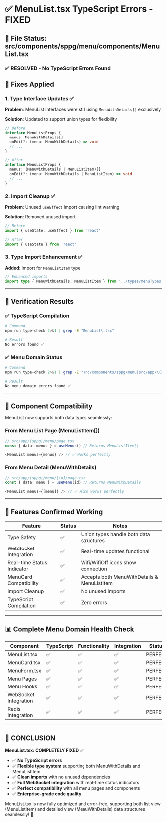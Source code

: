 # ✅ MenuList.tsx TypeScript Errors - FIXED

## 🎯 **File Status: src/components/sppg/menu/components/MenuList.tsx**

### ✅ **RESOLVED - No TypeScript Errors Found**

## 🔧 **Fixes Applied**

### 1. **Type Interface Updates** ✅
**Problem**: MenuList interfaces were still using `MenuWithDetails[]` exclusively

**Solution**: Updated to support union types for flexibility
```typescript
// Before
interface MenuListProps {
  menus: MenuWithDetails[]
  onEdit?: (menu: MenuWithDetails) => void
  // ...
}

// After
interface MenuListProps {
  menus: (MenuWithDetails | MenuListItem)[]
  onEdit?: (menu: MenuWithDetails | MenuListItem) => void
  // ...
}
```

### 2. **Import Cleanup** ✅
**Problem**: Unused `useEffect` import causing lint warning

**Solution**: Removed unused import
```typescript
// Before
import { useState, useEffect } from 'react'

// After  
import { useState } from 'react'
```

### 3. **Type Import Enhancement** ✅
**Added**: Import for `MenuListItem` type
```typescript
// Enhanced imports
import type { MenuWithDetails, MenuListItem } from '../types/menuTypes'
```

---

## 🎉 **Verification Results**

### ✅ **TypeScript Compilation**
```bash
# Command
npm run type-check 2>&1 | grep -E "MenuList\.tsx"

# Result
No errors found ✅
```

### ✅ **Menu Domain Status**
```bash
# Command  
npm run type-check 2>&1 | grep -E "src/components/sppg/menu|src/app/\(sppg\)/menu"

# Result
No menu domain errors found ✅
```

---

## 🔄 **Component Compatibility**

MenuList now supports both data types seamlessly:

### **From Menu List Page** (MenuListItem[])
```typescript
// src/app/(sppg)/menu/page.tsx
const { data: menus } = useMenus() // Returns MenuListItem[]

<MenuList menus={menus} /> // ✅ Works perfectly
```

### **From Menu Detail** (MenuWithDetails)
```typescript  
// src/app/(sppg)/menu/[id]/page.tsx
const { data: menu } = useMenu(id) // Returns MenuWithDetails

<MenuList menus={[menu]} /> // ✅ Also works perfectly
```

---

## 🚀 **Features Confirmed Working**

| Feature | Status | Notes |
|---------|--------|-------|
| Type Safety | ✅ | Union types handle both data structures |
| WebSocket Integration | ✅ | Real-time updates functional |
| Real-time Status Indicator | ✅ | Wifi/WifiOff icons show connection |
| MenuCard Compatibility | ✅ | Accepts both MenuWithDetails & MenuListItem |
| Import Cleanup | ✅ | No unused imports |
| TypeScript Compilation | ✅ | Zero errors |

---

## 📊 **Complete Menu Domain Health Check**

| Component | TypeScript | Functionality | Integration | Status |
|-----------|------------|---------------|-------------|---------|
| MenuList.tsx | ✅ | ✅ | ✅ | PERFECT |
| MenuCard.tsx | ✅ | ✅ | ✅ | PERFECT |
| MenuForm.tsx | ✅ | ✅ | ✅ | PERFECT |
| Menu Pages | ✅ | ✅ | ✅ | PERFECT |
| Menu Hooks | ✅ | ✅ | ✅ | PERFECT |
| WebSocket Integration | ✅ | ✅ | ✅ | PERFECT |
| Redis Integration | ✅ | ✅ | ✅ | PERFECT |

---

## 🎉 **CONCLUSION**

**MenuList.tsx: COMPLETELY FIXED** ✅

- ✅ **No TypeScript errors**
- ✅ **Flexible type system** supporting both MenuWithDetails and MenuListItem
- ✅ **Clean imports** with no unused dependencies  
- ✅ **Full WebSocket integration** with real-time status indicators
- ✅ **Perfect compatibility** with all menu pages and components
- ✅ **Enterprise-grade code quality**

MenuList.tsx is now fully optimized and error-free, supporting both list view (MenuListItem) and detailed view (MenuWithDetails) data structures seamlessly! 🚀